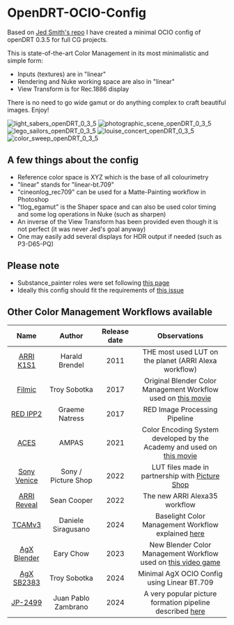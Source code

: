 # OpenDRT-OCIO-Config
Based on [Jed Smith's repo](https://github.com/jedypod/open-display-transform/) I have created a minimal OCIO config of openDRT 0.3.5 for full CG projects.

This is state-of-the-art Color Management in its most minimalistic and simple form:
* Inputs (textures) are in "linear"
* Rendering and Nuke working space are also in "linear"
* View Transform is for Rec.1886 display

There is no need to go wide gamut or do anything complex to craft beautiful images. Enjoy!

![light_sabers_openDRT_0_3_5](https://github.com/user-attachments/assets/2ab46d1b-6f09-4159-a771-f5659ae789fc)
![photographic_scene_openDRT_0_3_5](https://github.com/user-attachments/assets/40a16fe6-cdbc-45a6-815c-03ad226276f9)
![lego_sailors_openDRT_0_3_5](https://github.com/user-attachments/assets/271591b9-d83b-4eb4-aa6e-df0fb0601aac)
![louise_concert_openDRT_0_3_5](https://github.com/user-attachments/assets/75a872d1-09c6-4608-a1c0-b6ed88ef153f)
![color_sweep_openDRT_0_3_5](https://github.com/user-attachments/assets/03cd089b-6cce-4a5f-a091-84a6e09f8816)

## A few things about the config
* Reference color space is XYZ which is the base of all colourimetry
* "linear" stands for "linear-bt.709"
* "cineonlog_rec709" can be used for a Matte-Painting workflow in Photoshop
* "tlog_egamut" is the Shaper space and can also be used color timing and some log operations in Nuke (such as sharpen)
* An inverse of the View Transform has been provided even though it is not perfect (it was never Jed's goal anyway)
* One may easily add several displays for HDR output if needed (such as P3-D65-PQ)

## Please note

* Substance_painter roles were set following [this page](https://mrlixm.github.io/blog/substance-painter-color-management/)
* Ideally this config should fit the requirements of [this issue](https://github.com/AcademySoftwareFoundation/OpenColorIO/issues/2011)

## Other Color Management Workflows available
| Name                                                                                             | Author               | Release date |              Observations                             |
|:---:                                                                                             |         :---:        |      :---:   |                 :---:                                 |
| [ARRI K1S1](https://www.arri.com/en/learn-help/learn-help-camera-system/tools/lut-generator)     | Harald Brendel       | 2011         | THE most used LUT on the planet (ARRI Alexa workflow) |
| [Filmic](https://github.com/sobotka/filmic-blender)                                              | Troy Sobotka         | 2017         | Original Blender Color Management Workflow used on [this movie](https://www.youtube.com/watch?v=uf3ALGKgpGU) |
| [RED IPP2](https://support.red.com/hc/en-us/articles/360041467533-RED-LUT-Downloads)             | Graeme Natress       | 2017         | RED Image Processing Pipeline |
| [ACES](https://github.com/AcademySoftwareFoundation/OpenColorIO-Config-ACES/releases)            | AMPAS                | 2021         | Color Encoding System developed by the Academy and used on [this movie](https://www.youtube.com/watch?v=TnGl01FkMMo) |
| [Sony Venice](https://sonycine.com/resources/luts/)                                              | Sony / Picture Shop  | 2022         | LUT files made in partnership with [Picture Shop](https://www.pictureshop.com/) |
| [ARRI Reveal](https://www.arri.com/en/learn-help/learn-help-camera-system/tools/lut-generator)   | Sean Cooper          | 2022         | The new ARRI Alexa35 workflow |
| [TCAMv3](https://www.filmlight.ltd.uk/support/customer-login/colourspaces/colourspaces.php)      | Daniele Siragusano   | 2024         | Baselight Color Management Workflow explained [here](https://youtu.be/DL4n6LErMbw?t=325) |
| [AgX Blender](https://github.com/EaryChow/AgX)                                                   | Eary Chow            | 2023         | New Blender Color Management Workflow used on [this video game](https://www.youtube.com/watch?v=mVjBRZqajYY) |
| [AgX SB2383](https://github.com/sobotka/SB2383-Configuration)                                    | Troy Sobotka         | 2024         | Minimal AgX OCIO Config using Linear BT.709 |
| [JP-2499](https://github.com/jedypod/JP2499)                                                     | Juan Pablo Zambrano  | 2024         | A very popular picture formation pipeline described [here](https://www.liftgammagain.com/forum/index.php?threads/2499-drt-an-alternative-picture-formation-pipeline.18639/) |
